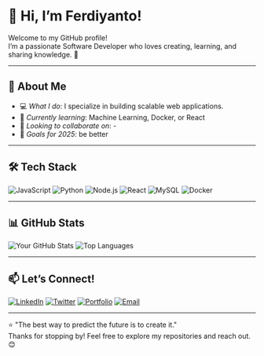 # 👋 Hi, I’m Ferdiyanto!

Welcome to my GitHub profile!  
I’m a passionate Software Developer who loves creating, learning, and sharing knowledge. 🚀

---

## 🌟 About Me

- 💻 *What I do*: I specialize in building scalable web applications.
- 🌱 *Currently learning*: Machine Learning, Docker, or React
- 🤝 *Looking to collaborate on*: -
- 🎯 *Goals for 2025*: be better

---

## 🛠 Tech Stack

![JavaScript](https://img.shields.io/badge/-JavaScript-F7DF1E?style=flat&logo=javascript&logoColor=black)
![Python](https://img.shields.io/badge/-Python-3776AB?style=flat&logo=python&logoColor=white)
![Node.js](https://img.shields.io/badge/-Node.js-339933?style=flat&logo=nodedotjs&logoColor=white)
![React](https://img.shields.io/badge/-React-61DAFB?style=flat&logo=react&logoColor=black)
![MySQL](https://img.shields.io/badge/-MySQL-4479A1?style=flat&logo=mysql&logoColor=white)
![Docker](https://img.shields.io/badge/-Docker-2496ED?style=flat&logo=docker&logoColor=white)

---

## 📊 GitHub Stats

![Your GitHub Stats](https://github-readme-stats.vercel.app/api?username=iniiferdi&show_icons=true&theme=radical)
![Top Languages](https://github-readme-stats.vercel.app/api/top-langs/?username=iniiferdi&layout=compact&theme=radical)

---

## 📫 Let’s Connect!

[![LinkedIn](https://img.shields.io/badge/LinkedIn-0077B5?style=flat&logo=linkedin&logoColor=white)](https://www.linkedin.com/in/your-profile/)
[![Twitter](https://img.shields.io/badge/Twitter-1DA1F2?style=flat&logo=twitter&logoColor=white)](https://twitter.com/yourprofile)
[![Portfolio](https://img.shields.io/badge/Portfolio-000000?style=flat&logo=web&logoColor=white)](https://iniiferdi.vercel.app/)
[![Email](https://img.shields.io/badge/Email-D14836?style=flat&logo=gmail&logoColor=white)](mailto:akun.ferdiyanto@gmail.com)

---

⭐ "The best way to predict the future is to create it."  
Thanks for stopping by! Feel free to explore my repositories and reach out. 😊
